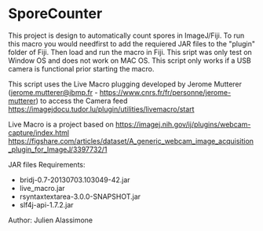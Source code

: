 # SporeCounter
This project is design to automatically count spores in ImageJ/Fiji.
To run this macro you would needfirst to add the requiered JAR files to the "plugin" folder of Fiji. 
Then load and run the macro in Fiji.
This sript was only test on Window OS and does not work on MAC OS. 
This script only works if a USB camera is functional prior starting the macro.

This script uses the Live Macro plugging developed by Jerome Mutterer (jerome.mutterer@ibmp.fr - https://www.cnrs.fr/fr/personne/jerome-mutterer) to access the Camera feed
 https://imagejdocu.tudor.lu/plugin/utilities/livemacro/start
 
Live Macro is a project based on 
 https://imagej.nih.gov/ij/plugins/webcam-capture/index.html
 https://figshare.com/articles/dataset/A_generic_webcam_image_acquisition_plugin_for_ImageJ/3397732/1

JAR files Requirements:
- bridj-0.7-20130703.103049-42.jar
- live_macro.jar
- rsyntaxtextarea-3.0.0-SNAPSHOT.jar
- slf4j-api-1.7.2.jar

Author: Julien Alassimone   
